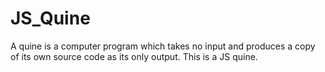 # JS_Quine
A quine is a computer program which takes no input and produces a copy of its own source code as its only output. This is a JS quine.
